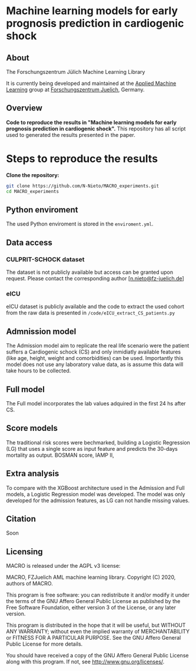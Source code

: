 # Machine learning models for early prognosis prediction in cardiogenic shock

## About

The Forschungszentrum Jülich Machine Learning Library

It is currently being developed and maintained at the [Applied Machine Learning](https://www.fz-juelich.de/en/inm/inm-7/research-groups/applied-machine-learning-aml) group at [Forschungszentrum Juelich](https://www.fz-juelich.de/en), Germany.


## Overview

**Code to reproduce the results in "Machine learning models for early prognosis prediction in cardiogenic shock".** This repository has all script used to generated the results presented in the paper. 

# Steps to reproduce the results

**Clone the repository:**

```bash
git clone https://github.com/N-Nieto/MACRO_experiments.git
cd MACRO_experiments
```

## Python enviroment

The used Python enviroment is stored in the `enviroment.yml`.


## Data access
### CULPRIT-SCHOCK dataset
The dataset is not publicly available but access can be granted upon request. Please contact the corresponding author [n.nieto@fz-juelich.de]

### eICU
eICU dataset is publicly available and the code to extract the used cohort from the raw data is presented in 
`/code/eICU_extract_CS_patients.py`

## Admnission model

The Admission model aim to replicate the real life scenario were the patient suffers a Cardiogenic schock (CS) and only inmidiatly available features (like age, height, weight and comorbidities) can be used. Importantly this model does not use any laboratory value data, as is assume this data will take hours to be collected.

## Full model
The Full model incorporates the lab values adquired in the first 24 hs after CS. 

## Score models
The traditional risk scores were bechmarked, building a Logistic Regression (LG) that uses a single score as input feature and predicts the 30-days mortality as output. BOSMAN score, IAMP II, 

## Extra analysis
To compare with the XGBoost architecture used in the Admission and Full models, a Logistic Regression model was developed. The model was only developed for the admission features, as LG can not handle missing values. 

## Citation
Soon

## Licensing

MACRO is released under the AGPL v3 license:

MACRO, FZJuelich AML machine learning library.
Copyright (C) 2020, authors of MACRO.

This program is free software: you can redistribute it and/or modify
it under the terms of the GNU Affero General Public License as published by
the Free Software Foundation, either version 3 of the License, or any later version.

This program is distributed in the hope that it will be useful,
but WITHOUT ANY WARRANTY; without even the implied warranty of
MERCHANTABILITY or FITNESS FOR A PARTICULAR PURPOSE.  See the
GNU Affero General Public License for more details.

You should have received a copy of the GNU Affero General Public License
along with this program.  If not, see <http://www.gnu.org/licenses/>.